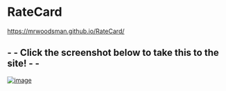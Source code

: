 # RateCard

https://mrwoodsman.github.io/RateCard/

## - - Click the screenshot below to take this to the site! - - 
[![image](https://user-images.githubusercontent.com/62749434/195846155-2f1e218c-4d8c-4467-ad75-449194847655.png)](https://mrwoodsman.github.io/RateCard/)
